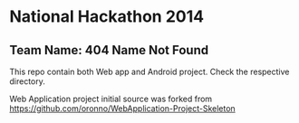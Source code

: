 # National Hackathon 2014

## Team Name: 404 Name Not Found

This repo contain both Web app and Android project. Check the respective directory.

Web Application project initial source was forked from https://github.com/oronno/WebApplication-Project-Skeleton

